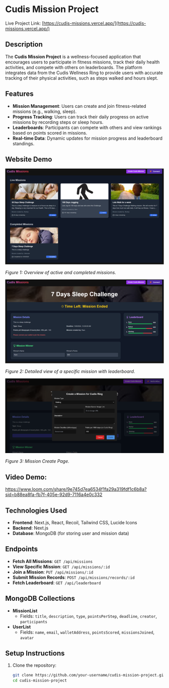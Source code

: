 # Cudis Mission Project

Live Project Link: [https://cudis-missions.vercel.app/](https://cudis-missions.vercel.app/)

## Description

The **Cudis Mission Project** is a wellness-focused application that encourages users to participate in fitness missions, track their daily health activities, and compete with others on leaderboards. The platform integrates data from the Cudis Wellness Ring to provide users with accurate tracking of their physical activities, such as steps walked and hours slept.

## Features

- **Mission Management**: Users can create and join fitness-related missions (e.g., walking, sleep).
- **Progress Tracking**: Users can track their daily progress on active missions by recording steps or sleep hours.
- **Leaderboards**: Participants can compete with others and view rankings based on points scored in missions.
- **Real-time Data**: Dynamic updates for mission progress and leaderboard standings.

## Website Demo

![Mission Dashboard](https://github.com/akshaydhayal/Cudis-Missions/blob/main/cudis-missions-vercel-app.png)

*Figure 1: Overview of active and completed missions.*

![Mission Details](https://github.com/akshaydhayal/Cudis-Missions/blob/main/cudis-missions-vercel-app-missions-6706b022f9aaf67317f8c07e.png)

*Figure 2: Detailed view of a specific mission with leaderboard.*

![Mission Details](https://github.com/akshaydhayal/Cudis-Missions/blob/main/3.png)

*Figure 3: Mission Create Page.*


## Video Demo:

https://www.loom.com/share/9e745d7ea6534f1fa29a319fdf1c6b8a?sid=b88ea8fa-fb7f-405e-92d9-7116a4e0c332


## Technologies Used

- **Frontend**: Next.js, React, Recoil, Tailwind CSS, Lucide Icons
- **Backend**: Next.js
- **Database**: MongoDB (for storing user and mission data)

## Endpoints

- **Fetch All Missions**: `GET /api/missions`
- **View Specific Mission**: `GET /api/missions/:id`
- **Join a Mission**: `PUT /api/missions/:id`
- **Submit Mission Records**: `POST /api/missions/records/:id`
- **Fetch Leaderboard**: `GET /api/leaderboard`

## MongoDB Collections

- **MissionList**
  - Fields: `title`, `description`, `type`, `pointsPerStep`, `deadline`, `creator`, `participants`
- **UserList**
  - Fields: `name`, `email`, `walletAddress`, `pointsScored`, `missionsJoined`, `avatar`

## Setup Instructions

1. Clone the repository:

   ```bash
   git clone https://github.com/your-username/cudis-mission-project.git
   cd cudis-mission-project
